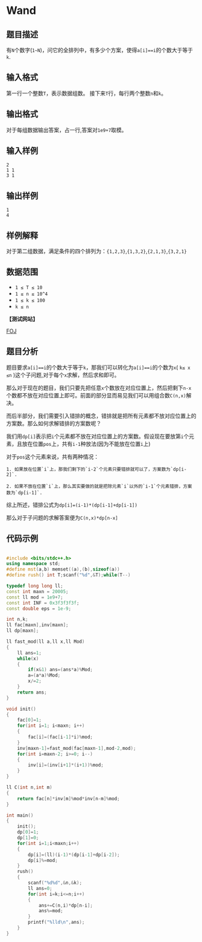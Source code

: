 # Wand


## 题目描述

有`N`个数字(`1~N`)，问它的全排列中，有多少个方案，使得`a[i]==i`的个数大于等于`k`.

## 输入格式

第一行一个整数`T`，表示数据组数。
接下来`T`行，每行两个整数`n`和`k`。

## 输出格式

对于每组数据输出答案，占一行,答案对`1e9+7`取模。

## 输入样例

    2
    1 1
    3 1

## 输出样例

    1 
    4

## 样例解释

对于第二组数据，满足条件的四个排列为：`{1,2,3}`,`{1,3,2}`,`{2,1,3}`,`{3,2,1}`
    
## 数据范围
- `1 ≤ T ≤ 10`
- `1 ≤ n ≤ 10^4`
- `1 ≤ k ≤ 100`
- `k ≤ n`

**【测试网站】**

[FOJ](https://vjudge.net/problem/FZU-2282) 

## 题目分析
   
  题目要求`a[i]==i`的个数大于等于`k`，那我们可以转化为`a[i]==i`的个数为`x`( `k≤ x ≤n` )这个子问题,对于每个`x`求解，然后求和即可。
  
  那么对于现在的题目，我们只要先把任意`x`个数放在对应位置上，然后把剩下`n-x`个数都不放在对应位置上即可。前面的部分显而易见我们可以用组合数`C(n,x)`解决。
  
  而后半部分，我们需要引入错排的概念，错排就是把所有元素都不放对应位置上的方案数。那么如何求解错排的方案数呢？
  
  我们用`dp[i]`表示把`i`个元素都不放在对应位置上的方案数。假设现在要放第`i`个元素，且放在位置`pos`上，共有`i-1`种放法(因为不能放在位置`i`上)
  
  对于`pos`这个元素来说，共有两种情况：
    
    1. 如果放在位置`i`上，那我们剩下的`i-2`个元素只要错排就可以了，方案数为`dp[i-2]`.
    
    2. 如果不放在位置`i`上，那么其实要做的就是把除元素`i`以外的`i-1`个元素错排，方案数为`dp[i-1]`.
  
  综上所述，错排公式为`dp[i]=(i-1)*(dp[i-1]+dp[i-1])`
  
  那么对于子问题的求解答案便为`C(n,x)*dp[n-x]`
  
## 代码示例

```c++

#include <bits/stdc++.h>
using namespace std;
#define mst(a,b) memset((a),(b),sizeof(a))
#define rush() int T;scanf("%d",&T);while(T--)

typedef long long ll;
const int maxn = 20005;
const ll mod = 1e9+7;
const int INF = 0x3f3f3f3f;
const double eps = 1e-9;

int n,k;
ll fac[maxn],inv[maxn];
ll dp[maxn];

ll fast_mod(ll a,ll x,ll Mod)
{
    ll ans=1;
    while(x)
    {
        if(x&1) ans=(ans*a)%Mod;
        a=(a*a)%Mod;
        x/=2;
    }
    return ans;
}

void init()
{
    fac[0]=1;
    for(int i=1; i<maxn; i++)
    {
        fac[i]=(fac[i-1]*i)%mod;
    }
    inv[maxn-1]=fast_mod(fac[maxn-1],mod-2,mod);
    for(int i=maxn-2; i>=0; i--)
    {
        inv[i]=(inv[i+1]*(i+1))%mod;
    }
}

ll C(int n,int m)
{
    return fac[n]*inv[m]%mod*inv[n-m]%mod;
}

int main()
{
    init();
    dp[0]=1;
    dp[1]=0;
    for(int i=1;i<maxn;i++)
    {
        dp[i]=(ll)(i-1)*(dp[i-1]+dp[i-2]);
        dp[i]%=mod;
    }
    rush()
    {
        scanf("%d%d",&n,&k);
        ll ans=0;
        for(int i=k;i<=n;i++)
        {
            ans+=C(n,i)*dp[n-i];
            ans%=mod;
        }
        printf("%lld\n",ans);
    }
}


```

